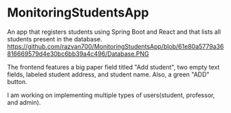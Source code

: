 # MonitoringStudentsApp
An app that registers students using Spring Boot and React and that lists all
students present in the database. 
https://github.com/razvan700/MonitoringStudentsApp/blob/61e80a5779a36816669579d4e30bc6bb39a4c496/Database.PNG

The frontend features a big paper field titled "Add student",  two empty text fields, labeled 
student address, and student name. Also, a green "ADD" button.

I am working on implementing multiple types of users(student, professor, and admin).

